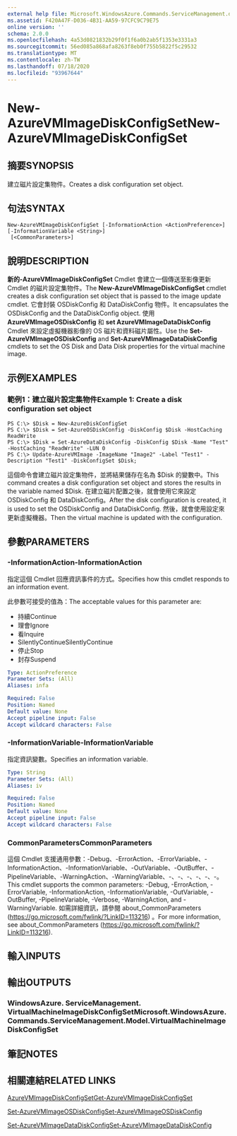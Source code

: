 ```yaml
---
external help file: Microsoft.WindowsAzure.Commands.ServiceManagement.dll-Help.xml
ms.assetid: F420A47F-D036-4B31-AA59-97CFC9C79E75
online version: ''
schema: 2.0.0
ms.openlocfilehash: 4a53d0821832b29f0f1f6a0b2ab5f1353e3331a3
ms.sourcegitcommit: 56ed085a868afa8263f8eb0f755b5822f5c29532
ms.translationtype: MT
ms.contentlocale: zh-TW
ms.lasthandoff: 07/18/2020
ms.locfileid: "93967644"
---
```

# <span data-ttu-id="dce1d-101">New-AzureVMImageDiskConfigSet</span><span class="sxs-lookup"><span data-stu-id="dce1d-101">New-AzureVMImageDiskConfigSet</span></span>

## <span data-ttu-id="dce1d-102">摘要</span><span class="sxs-lookup"><span data-stu-id="dce1d-102">SYNOPSIS</span></span>
<span data-ttu-id="dce1d-103">建立磁片設定集物件。</span><span class="sxs-lookup"><span data-stu-id="dce1d-103">Creates a disk configuration set object.</span></span>

## <span data-ttu-id="dce1d-104">句法</span><span class="sxs-lookup"><span data-stu-id="dce1d-104">SYNTAX</span></span>

```
New-AzureVMImageDiskConfigSet [-InformationAction <ActionPreference>] [-InformationVariable <String>]
 [<CommonParameters>]
```

## <span data-ttu-id="dce1d-105">說明</span><span class="sxs-lookup"><span data-stu-id="dce1d-105">DESCRIPTION</span></span>
<span data-ttu-id="dce1d-106">**新的-AzureVMImageDiskConfigSet** Cmdlet 會建立一個傳送至影像更新 Cmdlet 的磁片設定集物件。</span><span class="sxs-lookup"><span data-stu-id="dce1d-106">The **New-AzureVMImageDiskConfigSet** cmdlet creates a disk configuration set object that is passed to the image update cmdlet.</span></span>
<span data-ttu-id="dce1d-107">它會封裝 OSDiskConfig 和 DataDiskConfig 物件。</span><span class="sxs-lookup"><span data-stu-id="dce1d-107">It encapsulates the OSDiskConfig and the DataDiskConfig object.</span></span>
<span data-ttu-id="dce1d-108">使用 **AzureVMImageOSDiskConfig** 和 **set AzureVMImageDataDiskConfig** Cmdlet 來設定虛擬機器影像的 OS 磁片和資料磁片屬性。</span><span class="sxs-lookup"><span data-stu-id="dce1d-108">Use the **Set-AzureVMImageOSDiskConfig** and **Set-AzureVMImageDataDiskConfig** cmdlets to set the OS Disk and Data Disk properties for the virtual machine image.</span></span>

## <span data-ttu-id="dce1d-109">示例</span><span class="sxs-lookup"><span data-stu-id="dce1d-109">EXAMPLES</span></span>

### <span data-ttu-id="dce1d-110">範例1：建立磁片設定集物件</span><span class="sxs-lookup"><span data-stu-id="dce1d-110">Example 1: Create a disk configuration set object</span></span>
```
PS C:\> $Disk = New-AzureDiskConfigSet
PS C:\> $Disk = Set-AzureOSDiskConfig -DiskConfig $Disk -HostCaching ReadWrite
PS C:\> $Disk = Set-AzureDataDiskConfig -DiskConfig $Disk -Name "Test" -HostCaching "ReadWrite" -LUN 0
PS C:\> Update-AzureVMImage -ImageName "Image2" -Label "Test1" -Description "Test1" -DiskConfigSet $Disk;
```

<span data-ttu-id="dce1d-111">這個命令會建立磁片設定集物件，並將結果儲存在名為 $Disk 的變數中。</span><span class="sxs-lookup"><span data-stu-id="dce1d-111">This command creates a disk configuration set object and stores the results in the variable named $Disk.</span></span>
<span data-ttu-id="dce1d-112">在建立磁片配置之後，就會使用它來設定 OSDiskConfig 和 DataDiskConfig。</span><span class="sxs-lookup"><span data-stu-id="dce1d-112">After the disk configuration is created, it is used to set the OSDiskConfig and DataDiskConfig.</span></span>
<span data-ttu-id="dce1d-113">然後，就會使用設定來更新虛擬機器。</span><span class="sxs-lookup"><span data-stu-id="dce1d-113">Then the virtual machine is updated with the configuration.</span></span>

## <span data-ttu-id="dce1d-114">參數</span><span class="sxs-lookup"><span data-stu-id="dce1d-114">PARAMETERS</span></span>

### <span data-ttu-id="dce1d-115">-InformationAction</span><span class="sxs-lookup"><span data-stu-id="dce1d-115">-InformationAction</span></span>
<span data-ttu-id="dce1d-116">指定這個 Cmdlet 回應資訊事件的方式。</span><span class="sxs-lookup"><span data-stu-id="dce1d-116">Specifies how this cmdlet responds to an information event.</span></span>

<span data-ttu-id="dce1d-117">此參數可接受的值為：</span><span class="sxs-lookup"><span data-stu-id="dce1d-117">The acceptable values for this parameter are:</span></span>

- <span data-ttu-id="dce1d-118">持續</span><span class="sxs-lookup"><span data-stu-id="dce1d-118">Continue</span></span>
- <span data-ttu-id="dce1d-119">理會</span><span class="sxs-lookup"><span data-stu-id="dce1d-119">Ignore</span></span>
- <span data-ttu-id="dce1d-120">看</span><span class="sxs-lookup"><span data-stu-id="dce1d-120">Inquire</span></span>
- <span data-ttu-id="dce1d-121">SilentlyContinue</span><span class="sxs-lookup"><span data-stu-id="dce1d-121">SilentlyContinue</span></span>
- <span data-ttu-id="dce1d-122">停止</span><span class="sxs-lookup"><span data-stu-id="dce1d-122">Stop</span></span>
- <span data-ttu-id="dce1d-123">封存</span><span class="sxs-lookup"><span data-stu-id="dce1d-123">Suspend</span></span>

```yaml
Type: ActionPreference
Parameter Sets: (All)
Aliases: infa

Required: False
Position: Named
Default value: None
Accept pipeline input: False
Accept wildcard characters: False
```

### <span data-ttu-id="dce1d-124">-InformationVariable</span><span class="sxs-lookup"><span data-stu-id="dce1d-124">-InformationVariable</span></span>
<span data-ttu-id="dce1d-125">指定資訊變數。</span><span class="sxs-lookup"><span data-stu-id="dce1d-125">Specifies an information variable.</span></span>

```yaml
Type: String
Parameter Sets: (All)
Aliases: iv

Required: False
Position: Named
Default value: None
Accept pipeline input: False
Accept wildcard characters: False
```

### <span data-ttu-id="dce1d-126">CommonParameters</span><span class="sxs-lookup"><span data-stu-id="dce1d-126">CommonParameters</span></span>
<span data-ttu-id="dce1d-127">這個 Cmdlet 支援通用參數：-Debug、-ErrorAction、-ErrorVariable、-InformationAction、-InformationVariable、-OutVariable、-OutBuffer、-PipelineVariable、-WarningAction、-WarningVariable、-、-、-、-、-、-。</span><span class="sxs-lookup"><span data-stu-id="dce1d-127">This cmdlet supports the common parameters: -Debug, -ErrorAction, -ErrorVariable, -InformationAction, -InformationVariable, -OutVariable, -OutBuffer, -PipelineVariable, -Verbose, -WarningAction, and -WarningVariable.</span></span> <span data-ttu-id="dce1d-128">如需詳細資訊，請參閱 about_CommonParameters (https://go.microsoft.com/fwlink/?LinkID=113216) 。</span><span class="sxs-lookup"><span data-stu-id="dce1d-128">For more information, see about_CommonParameters (https://go.microsoft.com/fwlink/?LinkID=113216).</span></span>

## <span data-ttu-id="dce1d-129">輸入</span><span class="sxs-lookup"><span data-stu-id="dce1d-129">INPUTS</span></span>

## <span data-ttu-id="dce1d-130">輸出</span><span class="sxs-lookup"><span data-stu-id="dce1d-130">OUTPUTS</span></span>

### <span data-ttu-id="dce1d-131">WindowsAzure. ServiceManagement. VirtualMachineImageDiskConfigSet</span><span class="sxs-lookup"><span data-stu-id="dce1d-131">Microsoft.WindowsAzure.Commands.ServiceManagement.Model.VirtualMachineImageDiskConfigSet</span></span>

## <span data-ttu-id="dce1d-132">筆記</span><span class="sxs-lookup"><span data-stu-id="dce1d-132">NOTES</span></span>

## <span data-ttu-id="dce1d-133">相關連結</span><span class="sxs-lookup"><span data-stu-id="dce1d-133">RELATED LINKS</span></span>

[<span data-ttu-id="dce1d-134">AzureVMImageDiskConfigSet</span><span class="sxs-lookup"><span data-stu-id="dce1d-134">Get-AzureVMImageDiskConfigSet</span></span>](./Get-AzureVMImageDiskConfigSet.md)

[<span data-ttu-id="dce1d-135">Set-AzureVMImageOSDiskConfig</span><span class="sxs-lookup"><span data-stu-id="dce1d-135">Set-AzureVMImageOSDiskConfig</span></span>](./Set-AzureVMImageOSDiskConfig.md)

[<span data-ttu-id="dce1d-136">Set-AzureVMImageDataDiskConfig</span><span class="sxs-lookup"><span data-stu-id="dce1d-136">Set-AzureVMImageDataDiskConfig</span></span>](./Set-AzureVMImageDataDiskConfig.md)


